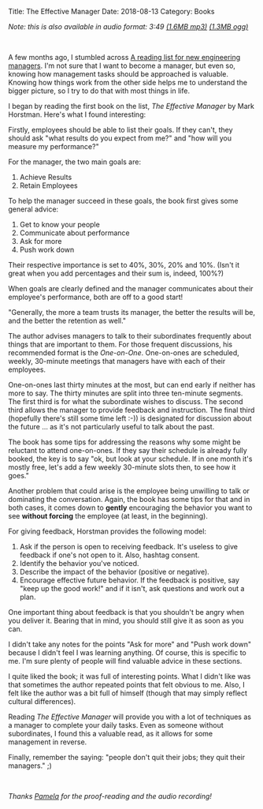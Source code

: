 Title: The Effective Manager
Date: 2018-08-13
Category: Books

*Note: this is also available in audio format: 3:49
[(1.6MB mp3)](https://chown.me/iota/blog/the-effective-manager.mp3)
[(1.3MB ogg)](https://chown.me/iota/blog/the-effective-manager.ogg)*

<br/>

A few months ago, I stumbled across [A reading list for new engineering
managers](https://jacobian.org/writing/engmanager-reading-list/). I'm not sure
that I want to become a manager, but even so, knowing how management tasks
should be approached is valuable. Knowing how things work from the other side
helps me to understand the bigger picture, so I try to do that with most things
in life.

I began by reading the first book on the list, *The Effective Manager* by Mark
Horstman. Here's what I found interesting:

Firstly, employees should be able to list their goals. If they can't, they
should ask "what results do you expect from me?" and "how will you measure my
performance?"

For the manager, the two main goals are:

1. Achieve Results
2. Retain Employees

To help the manager succeed in these goals, the book first gives some general
advice:

1. Get to know your people
2. Communicate about performance
3. Ask for more
4. Push work down

Their respective importance is set to 40%, 30%, 20% and 10%. (Isn't it great
when you add percentages and their sum is, indeed, 100%?)

When goals are clearly defined and the manager communicates about their
employee's performance, both are off to a good start!

"Generally, the more a team trusts its manager, the better the results will be,
and the better the retention as well."

The author advises managers to talk to their subordinates frequently about things
that are important to them. For those frequent discussions, his recommended
format is the *One-on-One*. One-on-ones are scheduled, weekly, 30-minute
meetings that managers have with each of their employees.

One-on-ones last thirty minutes at the most, but can end early if neither has
more to say. The thirty minutes are split into three ten-minute segments.  The
first third is for what the subordinate wishes to discuss. The second third allows
the manager to provide feedback and instruction. The final third (hopefully
there's still some time left :-)) is designated for discussion about the future
... as it's not particularly useful to talk about the past.

The book has some tips for addressing the reasons why some might be reluctant
to attend one-on-ones.  If they say their schedule is already fully booked, the
key is to say "ok, but look at your schedule. If in one month it's mostly free,
let's add a few weekly 30-minute slots then, to see how it goes."

Another problem that could arise is the employee being unwilling to talk or
dominating the conversation. Again, the book has some tips for that and in both
cases, it comes down to **gently** encouraging the behavior you want to see
**without forcing** the employee (at least, in the beginning).

For giving feedback, Horstman provides the following model:

1. Ask if the person is open to receiving feedback. It's useless to give
   feedback if one's not open to it. Also, hashtag consent.
2. Identify the behavior you've noticed.
3. Describe the impact of the behavior (positive or negative).
4. Encourage effective future behavior. If the feedback is positive, say "keep
   up the good work!" and if it isn't, ask questions and work out a plan.

One important thing about feedback is that you shouldn't be angry when you
deliver it. Bearing that in mind, you should still give it as soon as you can.

I didn't take any notes for the points "Ask for more" and "Push work down"
because I didn't feel I was learning anything. Of course, this is specific to
me. I'm sure plenty of people will find valuable advice in these sections.

I quite liked the book; it was full of interesting points. What I didn't like
was that sometimes the author repeated points that felt obvious to me. Also, I
felt like the author was a bit full of himself (though that may simply reflect
cultural differences).

Reading *The Effective Manager* will provide you with a lot of techniques as a
manager to complete your daily tasks. Even as someone without subordinates, I
found this a valuable read, as it allows for some management in reverse.

Finally, remember the saying: "people don't quit their jobs; they quit their
managers." ;)

<br/>

*Thanks [Pamela](https://bsd.network/@pamela) for the proof-reading and the audio recording!*
